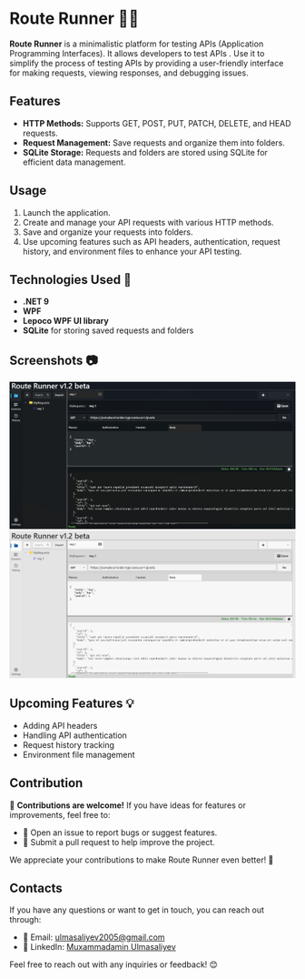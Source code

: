 # Route Runner 🚀🌐

**Route Runner** is a minimalistic platform for testing APIs (Application Programming Interfaces). It allows developers to test APIs . Use it to simplify the process of testing APIs by providing a user-friendly interface for making requests, viewing responses, and debugging issues.


## Features 

- **HTTP Methods:** Supports GET, POST, PUT, PATCH, DELETE, and HEAD requests.
- **Request Management:** Save requests and organize them into folders.
- **SQLite Storage:** Requests and folders are stored using SQLite for efficient data management.


## Usage 

1. Launch the application.
2. Create and manage your API requests with various HTTP methods.
3. Save and organize your requests into folders.
4. Use upcoming features such as API headers, authentication, request history, and environment files to enhance your API testing.

## Technologies Used 🧰

- **.NET 9**
- **WPF**
- **Lepoco WPF UI library**
- **SQLite** for storing saved requests and folders

## Screenshots 📷
![RouteRunner v2.0](Images/night.png)
![RouteRunner v2.0](Images/light.png)

## Upcoming Features 💡
- Adding API headers
- Handling API authentication
- Request history tracking
- Environment file management

## Contribution 

🚀 **Contributions are welcome!** If you have ideas for features or improvements, feel free to:

- 🐛 Open an issue to report bugs or suggest features.
- 🔧 Submit a pull request to help improve the project.

We appreciate your contributions to make Route Runner even better! 🙌 


## Contacts

If you have any questions or want to get in touch, you can reach out through:

- 📧 Email: [ulmasaliyev2005@gmail.com](mailto:ulmasaliyev2005@gmail.com)
- 💼 LinkedIn: [Muxammadamin Ulmasaliyev](https://www.linkedin.com/in/muxammadamin-ulmasaliyev-419198251/)

Feel free to reach out with any inquiries or feedback! 😊



